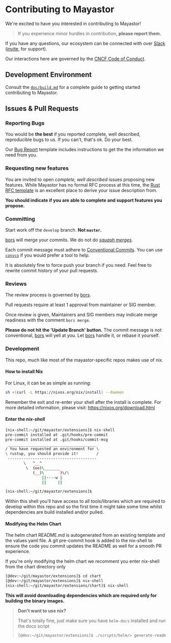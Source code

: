 # Contributing to Mayastor

We're excited to have you interested in contributing to Mayastor!

> If you experience minor hurdles in contribution, **please report them.**

If you have any questions, our ecosystem can be connected with over [Slack][mayastor-slack] ([invite][mayastor-slack-inviter], for support).

Our interactions here are governed by the [CNCF Code of Conduct](CODE-OF_CONDUCT.md).

## Development Environment

Consult the [`doc/build.md`](doc/build.md) for a complete guide to getting started contributing
to Mayastor.

## Issues & Pull Requests

### Reporting Bugs

You would be **the best** if you reported complete, well described, reproducible bugs to us. If
you can't, that's ok. Do your best.

Our [Bug Report][issue-bug-report] template includes instructions to get the the information we
need from you.

### Requesting new features

You are invited to open _complete, well described_ issues proposing new features. While Mayastor
has no formal RFC process at this time, the [Rust RFC template][rust-rfc-template] is an
excellent place to derive your issue description from.

**You should indicate if you are able to complete and support features you propose.**

### Committing

Start work off the `develop` branch. **Not `master`.**

[bors][bors] will merge your commits. We do not do [_squash merges_][squash-merges].

Each commit message must adhere to [Conventional Commits][conventional-commits]. You can use
[`convco`][tools-convco] if you would prefer a tool to help.

It is absolutely fine to force push your branch if you need. Feel free to rewrite commit history
of your pull requests.

### Reviews

The review process is governed by [bors][bors].

Pull requests require at least 1 approval from maintainer or SIG member.

Once review is given, Maintainers and SIG members may indicate merge readiness with the comment
`bors merge`.

**Please do not hit the 'Update Branch' button.** The commit message is not conventional,
[bors][bors] will yell at you. Let [bors][bors] handle it, or rebase it yourself.

### Development

This repo, much like most of the mayastor-specific repos makes use of nix.

#### How to install Nix

For Linux, it can be as simple as running:
```bash
sh <(curl -L https://nixos.org/nix/install) --daemon
```
Remember the exit and re-enter your shell after the install is complete.
For more detailed information, please visit: https://nixos.org/download.html

#### Enter the *nix-shell*
```bash
[nix-shell:~/git/mayastor/extensions]$ nix-shell
pre-commit installed at .git/hooks/pre-commit
pre-commit installed at .git/hooks/commit-msg
 _______________________________________
/ You have requested an environment for \
\ rustup, you should provide it!        /
 ---------------------------------------
        \   ^__^
         \  (oo)\_______
            (__)\       )\/\
                ||----w |
                ||     ||

[nix-shell:~/git/mayastor/extensions]$
```

Within this shell you'll have access to all tools/libraries which are required to develop within this repo and so the first time it might take some time whilst dependencies are build installed and/or pulled.

#### Modifying the Helm Chart

The helm chart README.md is autogenerated from an existing template and the values yaml file.
A git pre-commit hook is added to the nix-shell to ensure the code you commit updates the README as well
for a smooth PR experience.

If you're only modifying the helm chart we recomment you enter nix-shell from the chart directory only
```bash
[@dev:~/git/mayastor/extensions]$ cd chart
[@dev:~/git/mayastor/extensions]$ nix-shell
[nix-shell:~/git/mayastor/extensions/chart]$ nix-shell
```

**This will avoid downloading dependencies which are required only for building the binary images.**

> **Don't want to use nix?**
>
> That's totally fine, just make sure you have `helm-docs` installed and run the docs script
> ```bash
> [@dev:~/git/mayastor/extensions]$ ./scripts/helm/> generate-readme.sh
> ```

[mayastor-slack]: https://kubernetes.slack.com/messages/openebs
[mayastor-dev-slack]: https://kubernetes.slack.com/messages/openebs-dev
[mayastor-slack-inviter]: https://slack.k8s.io/
[mayastor-discord]: https://discord.gg/nhpyMeJCHE
[rust-rfc-template]: https://github.com/rust-lang/rfcs/blob/master/0000-template.md
[issue-bug-report]: https://github.com/openebs/Mayastor/issues/new?labels=new&template=bug_report.md
[bors]: https://bors.tech/
[squash-merges]: https://docs.github.com/en/github/collaborating-with-issues-and-pull-requests/about-pull-request-merges#squash-and-merge-your-pull-request-commits
[conventional-commits]: https://www.conventionalcommits.org/en/v1.0.0/
[tools-convco]: https://convco.github.io/
